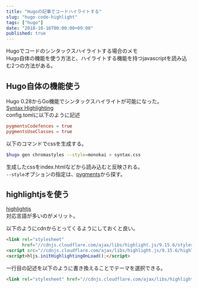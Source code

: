 ```yaml
---
title: "Hugoの記事でコードハイライトする"
slug: "hugo-code-highlight"
tags: ["hugo"]
date: "2018-10-16T00:00:00+09:00"
published: true
---
```


Hugoでコードのシンタックスハイライトする場合のメモ  
Hugo自体の機能を使う方法と、ハイライトする機能を持つjavascriptを読み込む2つの方法がある。  

## Hugo自体の機能使う
Hugo 0.28からGo機能でシンタックスハイライトが可能になった。  
[Syntax Highlighting](https://gohugo.io/content-management/syntax-highlighting/)  
config.tomlに以下のように記述  

```toml
pygmentsCodefences = true
pygmentsUseClasses = true
```

以下のコマンドでcssを生成する。  

```bash
$hugo gen chromastyles --style=monokai > syntax.css
```

生成したcssをindex.htmlなどから読み込むと反映される。  
`--style`オプションの指定は、[pygments](https://help.farbox.com/pygments.html)から探す。  


## highlightjsを使う
[highlightjs](https://highlightjs.org/)  
対応言語が多いのがメリット。  

以下のようにcdnからとってくるようにしておくと良い。
```html
<link rel="stylesheet"
      href="//cdnjs.cloudflare.com/ajax/libs/highlight.js/9.15.6/styles/default.min.css">
<script src="//cdnjs.cloudflare.com/ajax/libs/highlight.js/9.15.6/highlight.min.js"></script>
<script>hljs.initHighlightingOnLoad();</script>
```

一行目の記述を以下のように書き換えることでテーマを選択できる。

```html
<link rel="stylesheet" href="//cdnjs.cloudflare.com/ajax/libs/highlight.js/9.15.6/styles/zenburn.min.css">
```
